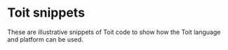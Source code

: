 # Toit snippets

These are illustrative snippets of Toit code to show how the
Toit language and platform can be used.
